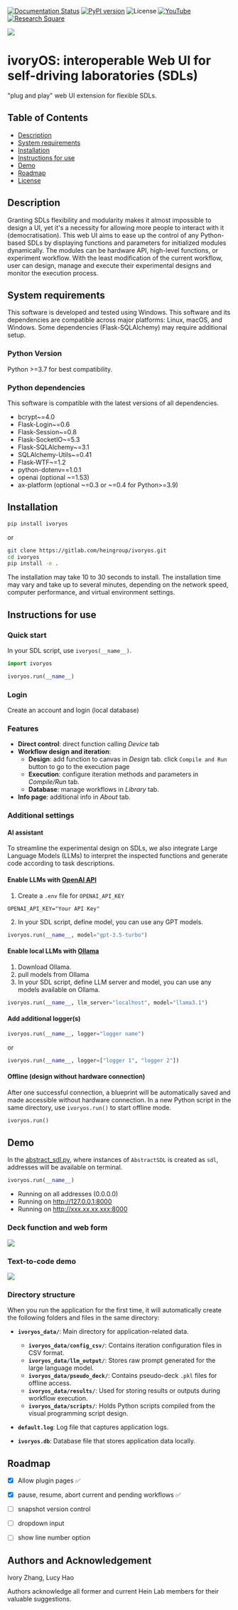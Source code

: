 [![Documentation Status](https://readthedocs.org/projects/ivoryos/badge/?version=latest)](https://ivoryos.readthedocs.io/en/latest/?badge=latest)
[![PyPI version](https://img.shields.io/pypi/v/ivoryos)](https://pypi.org/project/ivoryos/)
![License](https://img.shields.io/pypi/l/ivoryos)
[![YouTube](https://img.shields.io/badge/YouTube-video-red?logo=youtube)](https://youtu.be/dFfJv9I2-1g)
[![Research Square](https://img.shields.io/badge/Preprint-blue)](https://www.researchsquare.com/article/rs-5307798/v1)


![](https://gitlab.com/heingroup/ivoryos/raw/main/docs/source/_static/ivoryos.png)
# ivoryOS: interoperable Web UI for self-driving laboratories (SDLs)
"plug and play" web UI extension for flexible SDLs.

## Table of Contents
- [Description](#description)
- [System requirements](#system-requirements)
- [Installation](#installation)
- [Instructions for use](#instructions-for-use)
- [Demo](#demo)
- [Roadmap](#roadmap)
- [License](#license)

## Description
Granting SDLs flexibility and modularity makes it almost impossible to design a UI, yet it's a necessity for allowing more people to interact with it (democratisation). 
This web UI aims to ease up the control of any Python-based SDLs by displaying functions and parameters for initialized modules dynamically. 
The modules can be hardware API, high-level functions, or experiment workflow.
With the least modification of the current workflow, user can design, manage and execute their experimental designs and monitor the execution process. 

## System requirements
This software is developed and tested using Windows. This software and its dependencies are compatible across major platforms: Linux, macOS, and Windows. Some dependencies (Flask-SQLAlchemy) may require additional setup.

### Python Version
Python >=3.7 for best compatibility.
### Python dependencies
This software is compatible with the latest versions of all dependencies. 
- bcrypt~=4.0
- Flask-Login~=0.6
- Flask-Session~=0.8
- Flask-SocketIO~=5.3
- Flask-SQLAlchemy~=3.1
- SQLAlchemy-Utils~=0.41
- Flask-WTF~=1.2
- python-dotenv==1.0.1
- openai (optional ~=1.53)
- ax-platform (optional ~=0.3 or ~=0.4 for Python>=3.9)

## Installation
```bash
pip install ivoryos
```
or
```bash
git clone https://gitlab.com/heingroup/ivoryos.git
cd ivoryos
pip install -e .
```

The installation may take 10 to 30 seconds to install. The installation time may vary and take up to several minutes, depending on the network speed, computer performance, and virtual environment settings.

## Instructions for use
### Quick start
In your SDL script, use `ivoryos(__name__)`. 
```python
import ivoryos

ivoryos.run(__name__)
```
### Login
Create an account and login (local database)
### Features
- **Direct control**: direct function calling _Device_ tab
- **Workflow design and iteration**:
  - **Design**: add function to canvas in _Design_ tab. click `Compile and Run` button to go to the execution page
  - **Execution**: configure iteration methods and parameters in _Compile/Run_ tab. 
  - **Database**: manage workflows in _Library_ tab.
- **Info page**: additional info in _About_ tab.


### Additional settings
#### AI assistant
To streamline the experimental design on SDLs, we also integrate Large Language Models (LLMs) to interpret the inspected functions and generate code according to task descriptions.

#### Enable LLMs with [OpenAI API](https://github.com/openai/openai-python)
1. Create a `.env` file for `OPENAI_API_KEY`
```
OPENAI_API_KEY="Your API Key"
```
2. In your SDL script, define model, you can use any GPT models.

```python
ivoryos.run(__name__, model="gpt-3.5-turbo")
```

#### Enable local LLMs with [Ollama](https://ollama.com/)
1. Download Ollama.
2. pull models from Ollama
3. In your SDL script, define LLM server and model, you can use any models available on Ollama.

```python
ivoryos.run(__name__, llm_server="localhost", model="llama3.1")
```

#### Add additional logger(s)
```python
ivoryos.run(__name__, logger="logger name")
```
or
```python
ivoryos.run(__name__, logger=["logger 1", "logger 2"])
```
#### Offline (design without hardware connection)
After one successful connection, a blueprint will be automatically saved and made accessible without hardware connection. In a new Python script in the same directory, use `ivoryos.run()` to start offline mode.

```python
ivoryos.run()
```
## Demo
In the [abstract_sdl.py](https://gitlab.com/heingroup/ivoryos/-/blob/main/example/sdl_example/abstract_sdl.py), where instances of `AbstractSDL` is created as `sdl`,
addresses will be available on terminal.
```Python
ivoryos.run(__name__)
```

 * Running on all addresses (0.0.0.0)
 * Running on http://127.0.0.1:8000
 * Running on http://xxx.xx.xx.xxx:8000

### Deck function and web form 
![](https://gitlab.com/heingroup/ivoryos/raw/main/docs/source/_static/demo.gif)

### Text-to-code demo
![](https://gitlab.com/heingroup/ivoryos/raw/main/docs/source/_static/text-to-code.gif)

### Directory structure

When you run the application for the first time, it will automatically create the following folders and files in the same directory:

- **`ivoryos_data/`**: Main directory for application-related data.
  - **`ivoryos_data/config_csv/`**: Contains iteration configuration files in CSV format.
  - **`ivoryos_data/llm_output/`**: Stores raw prompt generated for the large language model.
  - **`ivoryos_data/pseudo_deck/`**: Contains pseudo-deck `.pkl` files for offline access.
  - **`ivoryos_data/results/`**: Used for storing results or outputs during workflow execution.
  - **`ivoryos_data/scripts/`**: Holds Python scripts compiled from the visual programming script design.

- **`default.log`**: Log file that captures application logs.
- **`ivoryos.db`**: Database file that stores application data locally.


## Roadmap

- [x] Allow plugin pages ✅  
- [x] pause, resume, abort current and pending workflows ✅ 
- [ ] snapshot version control
- [ ] dropdown input
- [ ] show line number option


## Authors and Acknowledgement
Ivory Zhang, Lucy Hao

Authors acknowledge all former and current Hein Lab members for their valuable suggestions. 
